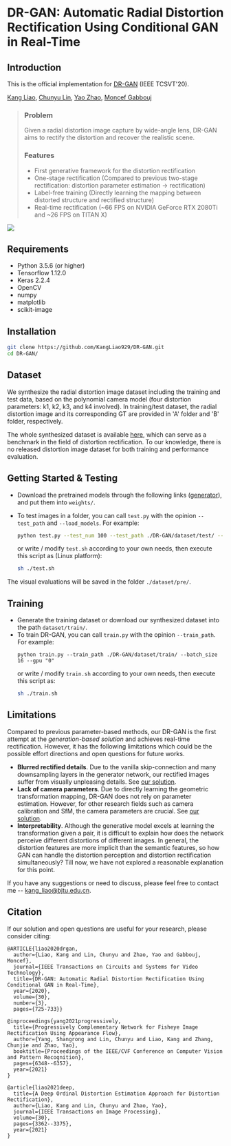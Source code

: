 # DR-GAN: Automatic Radial Distortion Rectification Using Conditional GAN in Real-Time
## Introduction
This is the official implementation for [DR-GAN](https://ieeexplore.ieee.org/document/8636975) (IEEE TCSVT'20).

[Kang Liao](https://kangliao929.github.io/), [Chunyu Lin](http://faculty.bjtu.edu.cn/8549/), [Yao Zhao](http://mepro.bjtu.edu.cn/zhaoyao/e_index.htm), [Moncef Gabbouj](https://www.tuni.fi/en/moncef-gabbouj)
> ### Problem
> Given a radial distortion image capture by wide-angle lens, DR-GAN aims to rectify the distortion and recover the realistic scene.
>  ### Features
>  * First generative framework for the distortion rectification
>  * One-stage rectification (Compared to previous two-stage rectification: distortion parameter estimation -> rectification)
>  * Label-free training (Directly learning the mapping between distorted structure and rectified structure)
>  * Real-time rectification (~66 FPS on NVIDIA GeForce RTX 2080Ti and ~26 FPS on TITAN X)

![](https://github.com/KangLiao929/DR-GAN/blob/main/img/1.png) 

## Requirements
- Python 3.5.6 (or higher)
- Tensorflow 1.12.0
- Keras 2.2.4
- OpenCV
- numpy
- matplotlib
- scikit-image

## Installation

```bash
git clone https://github.com/KangLiao929/DR-GAN.git
cd DR-GAN/
```

## Dataset

We synthesize the radial distortion image dataset including the training and test data, based on the polynomial camera model (four distortion parameters: k1, k2, k3, and k4 involved). In training/test dataset, the radial distortion image and its corresponding GT are provided in 'A' folder and 'B' folder, respectively. 

The whole synthesized dataset is available [here](https://drive.google.com/drive/folders/1VAKPe3nmFVRIxVv35ueTkB2JXCsMvdfS?usp=sharing), which can serve as a benchmark in the field of distortion rectification. To our knowledge, there is no released distortion image dataset for both training and performance evaluation.

## Getting Started & Testing

- Download the pretrained models through the following links ([generator](https://drive.google.com/file/d/1sWSbvGUW9r-YfqP2cIBAEucIQn6G5QMR/view?usp=sharing)), and put them into `weights/`. 
- To test images in a folder, you can call `test.py` with the opinion `--test_path` and `--load_models`. For example:

  ```bash
  python test.py --test_num 100 --test_path ./DR-GAN/dataset/test/ --load_models ./DR-GAN/weights/generator.h5 --write_path ./DR-GAN/dataset/pre/
  ```
  or write / modify `test.sh` according to your own needs, then execute this script as (Linux platform):  
  ```bash
  sh ./test.sh
  ```
The visual evaluations will be saved in the folder `./dataset/pre/`.

## Training
- Generate the training dataset or download our synthesized dataset into the path `dataset/train/`.
- To train DR-GAN, you can call `train.py` with the opinion `--train_path`. For example:
  ```shell
  python train.py --train_path ./DR-GAN/dataset/train/ --batch_size 16 --gpu "0"
  ```
  or write / modify `train.sh` according to your own needs, then execute this script as:  
  ```bash
  sh ./train.sh
  ```

## Limitations

Compared to previous parameter-based methods, our DR-GAN is the first attempt at the *generation-based solution* and achieves real-time rectification. However, it has the following limitations which could be the possible effort directions and open questions for future works.

- **Blurred rectified details**. Due to the vanilla skip-connection and many downsampling layers in the generator network, our rectified images suffer from visually unpleasing details. See [our solution](https://openaccess.thecvf.com/content/CVPR2021/papers/Yang_Progressively_Complementary_Network_for_Fisheye_Image_Rectification_Using_Appearance_Flow_CVPR_2021_paper.pdf).
- **Lack of camera parameters**. Due to directly learning the geometric transformation mapping, DR-GAN does not rely on parameter estimation. However, for other research fields such as camera calibration and SfM, the camera parameters are crucial. See [our solution](https://ieeexplore.ieee.org/document/9366359).
- **Interpretability**. Although the generative model excels at learning the transformation given a pair, it is difficult to explain how does the network perceive different distortions of different images. In general, the distortion features are more implicit than the semantic features, so how GAN can handle the distortion perception and distortion rectification simultaneously? Till now, we have not explored a reasonable explanation for this point.

If you have any suggestions or need to discuss, please feel free to contact me -- <kang_liao@bjtu.edu.cn>.

## Citation

If our solution and open questions are useful for your research, please consider citing:

    @ARTICLE{liao2020drgan,
      author={Liao, Kang and Lin, Chunyu and Zhao, Yao and Gabbouj, Moncef},
      journal={IEEE Transactions on Circuits and Systems for Video Technology}, 
      title={DR-GAN: Automatic Radial Distortion Rectification Using Conditional GAN in Real-Time}, 
      year={2020},
      volume={30},
      number={3},
      pages={725-733}}
      
    @inproceedings{yang2021progressively,
      title={Progressively Complementary Network for Fisheye Image Rectification Using Appearance Flow},
      author={Yang, Shangrong and Lin, Chunyu and Liao, Kang and Zhang, Chunjie and Zhao, Yao},
      booktitle={Proceedings of the IEEE/CVF Conference on Computer Vision and Pattern Recognition},
      pages={6348--6357},
      year={2021}
    }
      
    @article{liao2021deep,
      title={A Deep Ordinal Distortion Estimation Approach for Distortion Rectification},
      author={Liao, Kang and Lin, Chunyu and Zhao, Yao},
      journal={IEEE Transactions on Image Processing},
      volume={30},
      pages={3362--3375},
      year={2021}
    }
